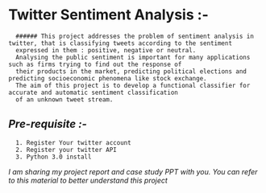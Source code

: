 
#  Twitter Sentiment Analysis  :- 
      ###### This project addresses the problem of sentiment analysis in twitter, that is classifying tweets according to the sentiment
      expressed in them : positive, negative or neutral. 
      Analysing the public sentiment is important for many applications such as firms trying to find out the response of 
      their products in the market, predicting political elections and predicting socioeconomic phenomena like stock exchange. 
      The aim of this project is to develop a functional classifier for accurate and automatic sentiment classification 
      of an unknown tweet stream.
	 
## *Pre-requisite :-*
      1. Register Your twitter account
      2. Register your twitter API
      3. Python 3.0 install
	   
*I am sharing my project report and case study PPT with you.
You can refer to this material to better understand this project*

